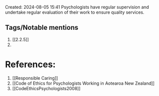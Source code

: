 Created: 2024-08-05 15:41
Psychologists have regular supervision and undertake regular evaluation of their work to ensure quality services.




## Tags/Notable mentions
1. [[2.2.5]]
2. 

# References:
1. [[Responsible Caring]]
2. [[Code of Ethics for Psychologists Working in Aotearoa New Zealand]]
3. [[CodeEthicsPsychologists2008]]



